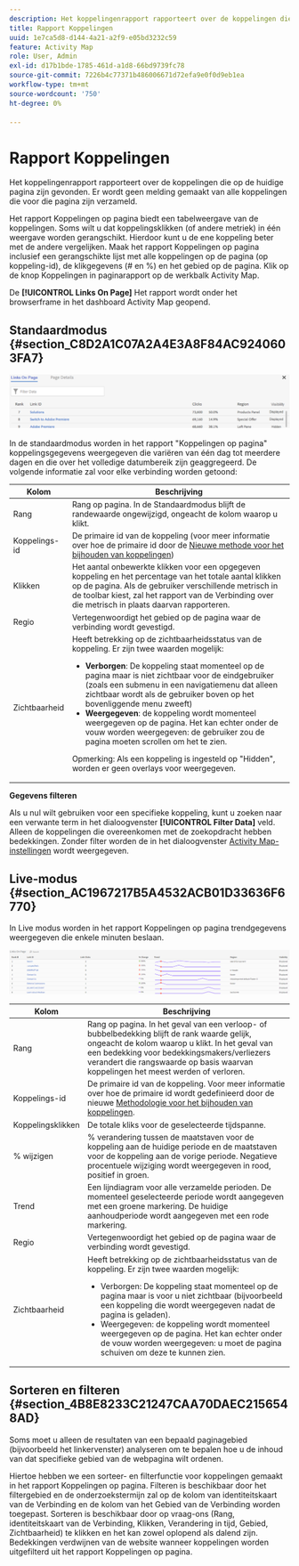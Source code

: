 ```yaml
---
description: Het koppelingenrapport rapporteert over de koppelingen die op de huidige pagina zijn gevonden. Er wordt geen melding gemaakt van alle koppelingen die voor die pagina zijn verzameld.
title: Rapport Koppelingen
uuid: 1e7ca5d8-d144-4a21-a2f9-e05bd3232c59
feature: Activity Map
role: User, Admin
exl-id: d17b1bde-1785-461d-a1d8-66bd9739fc78
source-git-commit: 7226b4c77371b486006671d72efa9e0f0d9eb1ea
workflow-type: tm+mt
source-wordcount: '750'
ht-degree: 0%

---
```


# Rapport Koppelingen

Het koppelingenrapport rapporteert over de koppelingen die op de huidige pagina zijn gevonden. Er wordt geen melding gemaakt van alle koppelingen die voor die pagina zijn verzameld.

Het rapport Koppelingen op pagina biedt een tabelweergave van de koppelingen. Soms wilt u dat koppelingsklikken (of andere metriek) in één weergave worden gerangschikt. Hierdoor kunt u de ene koppeling beter met de andere vergelijken. Maak het rapport Koppelingen op pagina inclusief een gerangschikte lijst met alle koppelingen op de pagina (op koppeling-id), de klikgegevens (# en %) en het gebied op de pagina. Klik op de knop Koppelingen in paginarapport op de werkbalk Activity Map.

De **[!UICONTROL Links On Page]** Het rapport wordt onder het browserframe in het dashboard Activity Map geopend.

## Standaardmodus {#section_C8D2A1C07A2A4E3A8F84AC9240603FA7}

![](assets/links_in_page.png)

In de standaardmodus worden in het rapport &quot;Koppelingen op pagina&quot; koppelingsgegevens weergegeven die variëren van één dag tot meerdere dagen en die over het volledige datumbereik zijn geaggregeerd. De volgende informatie zal voor elke verbinding worden getoond:

<table id="table_3DE41B2CFA644B70AF802A3123CE51D9"> 
 <thead> 
  <tr> 
   <th colname="col1" class="entry"> Kolom </th> 
   <th colname="col2" class="entry"> Beschrijving </th> 
  </tr> 
 </thead>
 <tbody> 
  <tr> 
   <td colname="col1"> Rang </td> 
   <td colname="col2"> Rang op pagina. In de Standaardmodus blijft de randewaarde ongewijzigd, ongeacht de kolom waarop u klikt. </td> 
  </tr> 
  <tr> 
   <td colname="col1"> Koppelings-id </td> 
   <td colname="col2">De primaire id van de koppeling (voor meer informatie over hoe de primaire id door de <a href="/help/analyze/activity-map/activitymap-link-tracking/activitymap-link-tracking-methodology.md">Nieuwe methode voor het bijhouden van koppelingen</a>) </td> 
  </tr> 
  <tr> 
   <td colname="col1"> Klikken </td> 
   <td colname="col2"> Het aantal onbewerkte klikken voor een opgegeven koppeling en het percentage van het totale aantal klikken op de pagina. Als de gebruiker verschillende metrisch in de toolbar kiest, zal het rapport van de Verbinding over die metrisch in plaats daarvan rapporteren. </td> 
  </tr> 
  <tr> 
   <td colname="col1"> Regio </td> 
   <td colname="col2"> Vertegenwoordigt het gebied op de pagina waar de verbinding wordt gevestigd. </td> 
  </tr> 
  <tr> 
   <td colname="col1"> Zichtbaarheid </td> 
   <td colname="col2">Heeft betrekking op de zichtbaarheidsstatus van de koppeling. Er zijn twee waarden mogelijk: 
    <ul id="ul_BABCC0F64145407C9D439150A6898E6D">
     <li id="li_9AF0479BDCEB4A44A37292FAABFA83A5"><b>Verborgen</b>: De koppeling staat momenteel op de pagina maar is niet zichtbaar voor de eindgebruiker (zoals een submenu in een navigatiemenu dat alleen zichtbaar wordt als de gebruiker boven op het bovenliggende menu zweeft) </li>
     <li id="li_C6FA4EC27EDD4341AB9821E2B4BC9E60"><b>Weergegeven</b>: de koppeling wordt momenteel weergegeven op de pagina. Het kan echter onder de vouw worden weergegeven: de gebruiker zou de pagina moeten scrollen om het te zien. </li>
    </ul><p>Opmerking: Als een koppeling is ingesteld op "Hidden", worden er geen overlays voor weergegeven. </p></td> 
  </tr> 
 </tbody> 
</table>

**Gegevens filteren**

Als u nul wilt gebruiken voor een specifieke koppeling, kunt u zoeken naar een verwante term in het dialoogvenster **[!UICONTROL Filter Data]** veld. Alleen de koppelingen die overeenkomen met de zoekopdracht hebben bedekkingen. Zonder filter worden de in het dialoogvenster [Activity Map-instellingen](/help/analyze/activity-map/activitymap-overlay-settings.md) wordt weergegeven.

## Live-modus {#section_AC1967217B5A4532ACB01D33636F6770}

In Live modus worden in het rapport Koppelingen op pagina trendgegevens weergegeven die enkele minuten beslaan.

![](assets/links_on_page.png)

<table id="table_61D1FB0F02894055A1AB394DE4FE4742"> 
 <thead> 
  <tr> 
   <th colname="col1" class="entry"> Kolom </th> 
   <th colname="col2" class="entry"> Beschrijving </th> 
  </tr> 
 </thead>
 <tbody> 
  <tr> 
   <td colname="col1"> Rang </td> 
   <td colname="col2"> Rang op pagina. In het geval van een verloop- of bubbelbedekking blijft de rank waarde gelijk, ongeacht de kolom waarop u klikt. In het geval van een bedekking voor bedekkingsmakers/verliezers verandert die rangswaarde op basis waarvan koppelingen het meest werden of verloren. </td> 
  </tr> 
  <tr> 
   <td colname="col1"> Koppelings-id </td> 
   <td colname="col2">De primaire id van de koppeling. Voor meer informatie over hoe de primaire id wordt gedefinieerd door de nieuwe <a href="/help/analyze/activity-map/activitymap-link-tracking/activitymap-link-tracking-methodology.md"> Methodologie voor het bijhouden van koppelingen</a>. </td>
  </tr> 
  <tr> 
   <td colname="col1"> Koppelingsklikken </td> 
   <td colname="col2"> De totale kliks voor de geselecteerde tijdspanne. </td> 
  </tr> 
  <tr> 
   <td colname="col1"> % wijzigen </td> 
   <td colname="col2"> % verandering tussen de maatstaven voor de koppeling aan de huidige periode en de maatstaven voor de koppeling aan de vorige periode. Negatieve procentuele wijziging wordt weergegeven in rood, positief in groen. </td> 
  </tr> 
  <tr> 
   <td colname="col1"> Trend </td> 
   <td colname="col2"> Een lijndiagram voor alle verzamelde perioden. De momenteel geselecteerde periode wordt aangegeven met een groene markering. De huidige aanhoudperiode wordt aangegeven met een rode markering. </td> 
  </tr> 
  <tr> 
   <td colname="col1"> Regio </td> 
   <td colname="col2"> Vertegenwoordigt het gebied op de pagina waar de verbinding wordt gevestigd. </td> 
  </tr> 
  <tr> 
   <td colname="col1"> Zichtbaarheid </td> 
   <td colname="col2">Heeft betrekking op de zichtbaarheidsstatus van de koppeling. Er zijn twee waarden mogelijk: 
    <ul id="ul_B10C55ED4D3C4CF99506DC467E2E7CFB">
     <li id="li_EA646722A51041CC9E62C56DEF92C81F">Verborgen: De koppeling staat momenteel op de pagina maar is voor u niet zichtbaar (bijvoorbeeld een koppeling die wordt weergegeven nadat de pagina is geladen). </li>
     <li id="li_F9543614C2894003AC9984A7404E2785">Weergegeven: de koppeling wordt momenteel weergegeven op de pagina. Het kan echter onder de vouw worden weergegeven: u moet de pagina schuiven om deze te kunnen zien. </li>
    </ul></td> 
  </tr> 
 </tbody> 
</table>

## Sorteren en filteren {#section_4B8E8233C21247CAA70DAEC2156548AD}

Soms moet u alleen de resultaten van een bepaald paginagebied (bijvoorbeeld het linkervenster) analyseren om te bepalen hoe u de inhoud van dat specifieke gebied van de webpagina wilt ordenen.

Hiertoe hebben we een sorteer- en filterfunctie voor koppelingen gemaakt in het rapport Koppelingen op pagina. Filteren is beschikbaar door het filtergebied en de onderzoekstermijn zal op de kolom van identiteitskaart van de Verbinding en de kolom van het Gebied van de Verbinding worden toegepast. Sorteren is beschikbaar door op vraag-ons (Rang, identiteitskaart van de Verbinding, Klikken, Verandering in tijd, Gebied, Zichtbaarheid) te klikken en het kan zowel oplopend als dalend zijn. Bedekkingen verdwijnen van de website wanneer koppelingen worden uitgefilterd uit het rapport Koppelingen op pagina.
